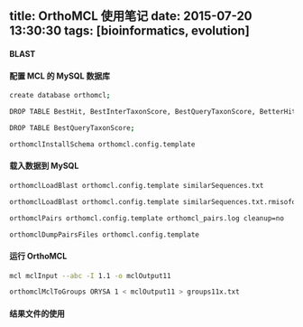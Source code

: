 title: OrthoMCL 使用笔记
date: 2015-07-20 13:30:30
tags: [bioinformatics, evolution] 
---


#### BLAST

#### 配置 MCL 的 MySQL 数据库


``` bash
create database orthomcl;
```

``` bash
DROP TABLE BestHit, BestInterTaxonScore, BestQueryTaxonScore, BetterHit, CoOrthNotOrtholog, CoOrtholog, CoOrthologAvgScore, CoOrthologCandidate, CoOrthologTaxon, CoOrthologTemp, InParalog, InParalog2Way, InParalogAvgScore, InParalogOrtholog, InParalogTaxonAvg, InParalogTemp, InplgOrthTaxonAvg, InplgOrthoInplg, InterTaxonMatch, Ortholog, Ortholog2Way, OrthologAvgScore, OrthologTaxon, OrthologTemp, OrthologUniqueId, SimilarSequences, UniqSimSeqsQueryId;
```

``` bash
DROP TABLE BestQueryTaxonScore;
```

``` bash
orthomclInstallSchema orthomcl.config.template
```

#### 载入数据到 MySQL

``` bash
orthomclLoadBlast orthomcl.config.template similarSequences.txt
```

``` bash
orthomclLoadBlast orthomcl.config.template similarSequences.txt.rmisoform
```

``` bash
orthomclPairs orthomcl.config.template orthomcl_pairs.log cleanup=no
```

``` bash
orthomclDumpPairsFiles orthomcl.config.template
```

#### 运行 OrthoMCL

``` bash
mcl mclInput --abc -I 1.1 -o mclOutput11
```

``` bash
orthomclMclToGroups ORYSA 1 < mclOutput11 > groups11x.txt
```

#### 结果文件的使用



